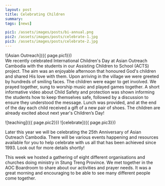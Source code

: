 ```yaml
---
layout: post
title: Celebrating Children
summary: 
tags: [news]

pic1: /assets/images/posts/bi-annual.png
pic2: /assets/images/posts/celebrate-1.jpg
pic3: /assets/images/posts/celebrate-2.jpg
---
```



![Asian Outreach]({{ page.pic1}})
<br>
We recently celebrated International Children's Day at Asian Outreach Cambodia with the students in our Assisting Children to School (ACTS) project. The aim was an enjoyable afternoon that honoured God's children and shared His love with them. Upon arriving in the village we were greeted by hundreds of smiling faces. The children were eager to get involved. We prayed together, sung to worship music and played games together. A short informative video about Child Safety and protection was shown informing the students how to keep themselves safe, followed by a discussion to ensure they understood the message. Lunch was provided, and at the end of the day each child received a gift of a new pair of shoes. The children are already excited about next year's Children’s Day!

![teaching]({{ page.pic2}})
![celebrate]({{ page.pic3}})

Later this year we will be celebrating the 25th Anniversary of Asian Outreach Cambodia. There will be various events happening and resources available for you to help celebrate with us all that has been achieved since 1993. Look out for more details shortly!

This week we hosted a gathering of eight different organisations and churches doing ministry in Stung Treng Province. We met together in the AOC Boardroom to share about our activities and prayer needs. It was a great morning and encouraging to be able to see many different people come together.
